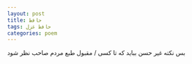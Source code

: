 ```yaml
---
layout: post
title: حافظ
tags: حافظ غزل
categories: poem
---
```


بس نکته غیر حسن بباید که تا کسی / مقبول طبع مردم صاحب نظر شود